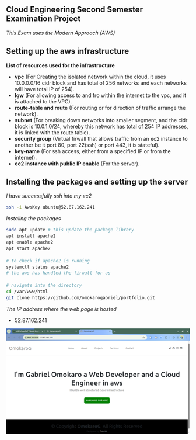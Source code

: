 ## **Cloud Engineering Second Semester Examination Project**

_This Exam uses the Modern Approach (AWS)_

## **Setting up the aws infrastructure**

**List of resources used for the infrastructure**

- **vpc** (For Creating the isolated network within the cloud, it uses 10.0.0.0/16 cidr block and has total of 256 networks and each networks will have total IP of 254).
- **Igw** (For allowing access to and fro within the internet to the vpc, and it is attached to the VPC).
- **route-table and route** (For routing or for direction of traffic arrange the network).
- **subnet** (For breaking down networks into smaller segment, and the cidr block is 10.0.1.0/24, whereby this network has total of 254 IP addresses, it is linked with the route table).
- **security group** (Virtual firwall that allows traffic from an ec2 instance to another be it port 80, port 22(ssh) or port 443, it is stateful).
- **key-name** (For ssh access, either from a specified IP or from the internet).
- **ec2 instance with public IP enable** (For the server).

## **Installing the packages and setting up the server**

_I have successfully ssh into my ec2_

```bash
ssh -i AwsKey ubuntu@52.87.162.241
```

_Instaling the packages_

```bash
sudo apt update # this update the package library
apt install apache2
apt enable apache2
apt start apache2

# to check if apache2 is running
systemctl status apache2
# the aws has handled the firwall for us

# navigate into the directory
cd /var/www/html
git clone https://github.com/omokarogabriel/portfolio.git

```

<!-- paste the ip address in the browser -->
*The IP address where the web page is hosted*
- 52.87.162.241

<!-- image of my web page -->

<!-- ```html
<img src="./exam.png" alt="Diagram" width="400" />
``` -->
![MyImage](./exam.png)
